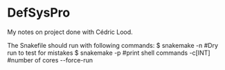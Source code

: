 # DefSysPro
My notes on project done with Cédric Lood. 

The Snakefile should run with following commands:
$ snakemake -n #Dry run to test for mistakes
$ snakemake -p #print shell commands
            -c[INT] #number of cores
            --force-run 
